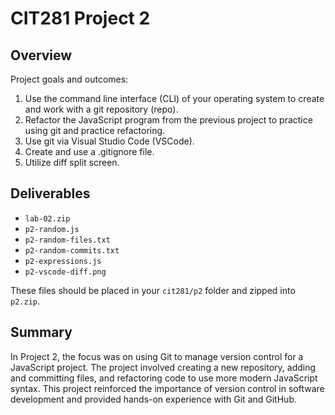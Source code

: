 # CIT281 Project 2

## Overview

Project goals and outcomes:

1. Use the command line interface (CLI) of your operating system to create and work with a git repository (repo).
2. Refactor the JavaScript program from the previous project to practice using git and practice refactoring.
3. Use git via Visual Studio Code (VSCode).
4. Create and use a .gitignore file.
5. Utilize diff split screen.

## Deliverables

- `lab-02.zip`
- `p2-random.js`
- `p2-random-files.txt`
- `p2-random-commits.txt`
- `p2-expressions.js`
- `p2-vscode-diff.png`

These files should be placed in your `cit281/p2` folder and zipped into `p2.zip`.

## Summary

In Project 2, the focus was on using Git to manage version control for a JavaScript project. The project involved creating a new repository, adding and committing files, and refactoring code to use more modern JavaScript syntax. This project reinforced the importance of version control in software development and provided hands-on experience with Git and GitHub.


